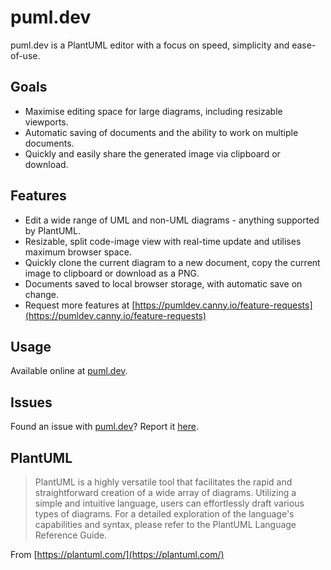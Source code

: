 # puml.dev
puml.dev is a PlantUML editor with a focus on speed, simplicity and ease-of-use.

## Goals
- Maximise editing space for large diagrams, including resizable viewports.
- Automatic saving of documents and the ability to work on multiple documents.
- Quickly and easily share the generated image via clipboard or download.

## Features
- Edit a wide range of UML and non-UML diagrams - anything supported by PlantUML.
- Resizable, split code-image view with real-time update and utilises maximum browser space.
- Quickly clone the current diagram to a new document, copy the current image to clipboard or download as a PNG.
- Documents saved to local browser storage, with automatic save on change.
- Request more features at [https://pumldev.canny.io/feature-requests](https://pumldev.canny.io/feature-requests)

## Usage

Available online at [puml.dev](https://puml.dev).

## Issues

Found an issue with [puml.dev](https://puml.dev)? Report it [here](https://github.com/drewmrobson/puml-editor/issues).

## PlantUML

> PlantUML is a highly versatile tool that facilitates the rapid and straightforward creation of a wide array of diagrams.
Utilizing a simple and intuitive language, users can effortlessly draft various types of diagrams. For a detailed exploration of the language's capabilities and syntax, please refer to the PlantUML Language Reference Guide.

From [https://plantuml.com/](https://plantuml.com/)
